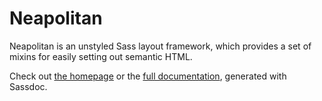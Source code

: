 # Neapolitan

Neapolitan is an unstyled Sass layout framework, which provides a set of mixins
for easily setting out semantic HTML.

Check out [the homepage](https://kdelwat.github.io/Neapolitan/) or
the
[full documentation](https://kdelwat.github.io/Neapolitan/reference/index.html),
generated with Sassdoc.

